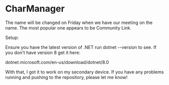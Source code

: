 # CharManager
The name will be changed on Friday when we have our meeting on the name. The most popular one appears to be Community Link.

Setup:

Ensure you have the latest version of .NET
run dotnet --version to see. If you don't have version 8 get it <a src="dotnet.microsoft.com/en-us/download/dotnet/8.0">here</a>:

dotnet.microsoft.com/en-us/download/dotnet/8.0

With that, I got it to work on my secondary device. If you have any problems running and pushing to the repository, please let me know!